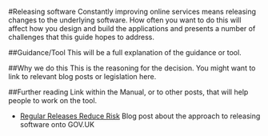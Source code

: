 #Releasing software
Constantly improving online services means releasing changes to the
underlying software. How often you want to do this will affect how you
design and build the applications and presents a number of challenges
that this guide hopes to address.

##Guidance/Tool
This will be a full explanation of the guidance or tool.

##Why we do this
This is the reasoning for the decision. You might want to link to relevant blog posts or legislation here.

##Further reading
Link within the Manual, or to other posts, that will help people to work on the tool.

* [Regular Releases Reduce Risk](http://digital.cabinetoffice.gov.uk/2012/11/02/regular-releases-reduce-risk/) Blog post about the approach to releasing software onto GOV.UK
